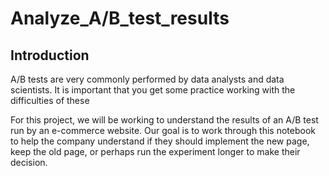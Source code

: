 # Analyze_A/B_test_results

## Introduction
A/B tests are very commonly performed by data analysts and data scientists. It is important that you get some practice working with the difficulties of these

For this project, we will be working to understand the results of an A/B test run by an e-commerce website. Our goal is to work through this notebook to help the company understand if they should implement the new page, keep the old page, or perhaps run the experiment longer to make their decision.
